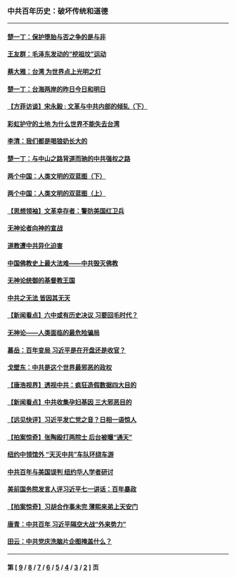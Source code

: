 ### 中共百年历史：破坏传统和道德
---
#### [楚一丁：保护堕胎与否之争的是与非](../../pages/nf1176114/n13815642.md?01030430) 
#### [王友群：毛泽东发动的“挖祖坟”运动](../../pages/nf1176114/n13723639.md?01030430) 
#### [蔡大雅：台湾 为世界点上光明之灯](../../pages/nf1176114/n13531530.md?01030430) 
#### [楚一丁：台海两岸的昨日今日和明日](../../pages/nf1176114/n13531468.md?01030430) 
#### [【方菲访谈】宋永毅 : 文革与中共内部的倾轧（下）](../../pages/nf1176114/n13486836.md?01030430) 
#### [彩虹护守的土地 为什么世界不能失去台湾](../../pages/nf1176114/n13476849.md?01030430) 
#### [李清：我们都是喝狼奶长大的](../../pages/nf1176114/n13471478.md?01030430) 
#### [楚一丁：与中山之路背道而驰的中共强权之路](../../pages/nf1176114/n13437270.md?01030430) 
#### [两个中国：人类文明的双蓝图（下）](../../pages/nf1176114/n13423132.md?01030430) 
#### [两个中国：人类文明的双蓝图（上）](../../pages/nf1176114/n13422687.md?01030430) 
#### [【思想领袖】文革幸存者：警防美国红卫兵](../../pages/nf1176114/n13339289.md?01030430) 
#### [无神论者向神的宣战](../../pages/nf1176114/n13281535.md?01030430) 
#### [道教遭中共异化迫害](../../pages/nf1176114/n13281463.md?01030430) 
#### [中国佛教史上最大法难——中共毁灭佛教](../../pages/nf1176114/n13281397.md?01030430) 
#### [无神论统御的基督教王国](../../pages/nf1176114/n13281280.md?01030430) 
#### [中共之无法 皆因其无天](../../pages/nf1176114/n13281088.md?01030430) 
#### [【新闻看点】六中或有历史决议 习要回毛时代？](../../pages/nf1176114/n13222895.md?01030430) 
#### [无神论——人类面临的最危险骗局](../../pages/nf1176114/n13196137.md?01030430) 
#### [慕岳：百年变局 习近平是在开盘还是收官？](../../pages/nf1176114/n13206516.md?01030430) 
#### [戈壁东：中共是这个世界最邪恶的政权](../../pages/nf1176114/n13085641.md?01030430) 
#### [【唐浩视界】透视中共：疯狂造假数据四大目的](../../pages/nf1176114/n13080590.md?01030430) 
#### [【新闻看点】中共收集孕妇基因 三大邪恶目的](../../pages/nf1176114/n13077182.md?01030430) 
#### [【远见快评】习近平发亡党之音？日相一语惊人](../../pages/nf1176114/n13074809.md?01030430) 
#### [【拍案惊奇】张陶殴打两院士 后台被曝“通天”](../../pages/nf1176114/n13070496.md?01030430) 
#### [纽约中领馆外 “天灭中共”车队环绕车游](../../pages/nf1176114/n13070693.md?01030430) 
#### [中共百年与美国误判 纽约华人学者研讨](../../pages/nf1176114/n13067969.md?01030430) 
#### [美前国务院发言人评习近平七一讲话：百年暴政](../../pages/nf1176114/n13066986.md?01030430) 
#### [【拍案惊奇】习胡合作事未完 薄熙来弟上天安门](../../pages/nf1176114/n13065867.md?01030430) 
#### [唐青：中共百年 习近平隔空大战“外来势力”](../../pages/nf1176114/n13065976.md?01030430) 
#### [田云：中共党庆洗脑片企图掩盖什么？](../../pages/nf1176114/n13064395.md?01030430) 

---
#### 第 [ [9](./9.md?01030430) / [8](./8.md?01030430) / [7](./7.md?01030430) / [6](./6.md?01030430) / [5](./5.md?01030430) / [4](./4.md?01030430) / [3](./3.md?01030430) / [2](./2.md?01030430) ] 页
